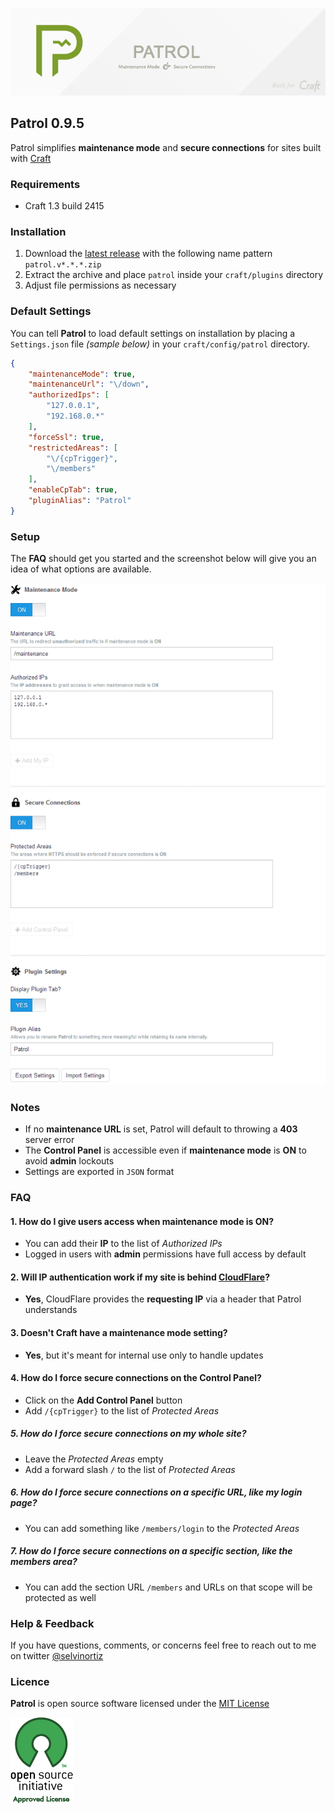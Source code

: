 ![Patrol](resources/img/patrol.png)

## Patrol 0.9.5
Patrol simplifies **maintenance mode** and **secure connections** for sites built with [Craft](http://buildwithcraft.com)

### Requirements
- Craft 1.3 build 2415

### Installation
1. Download the [latest release](https://github.com/selvinortiz/craft.patrol/releases) with the following name pattern `patrol.v*.*.*.zip`
2. Extract the archive and place `patrol` inside your `craft/plugins` directory
3. Adjust file permissions as necessary

### Default Settings
You can tell **Patrol** to load default settings on installation by placing a `Settings.json` file _(sample below)_ in your `craft/config/patrol` directory.

```json
{
	"maintenanceMode": true,
	"maintenanceUrl": "\/down",
	"authorizedIps": [
		"127.0.0.1",
		"192.168.0.*"
	],
	"forceSsl": true,
	"restrictedAreas": [
		"\/{cpTrigger}",
		"\/members"
	],
	"enableCpTab": true,
	"pluginAlias": "Patrol"
}
```

### Setup
The **FAQ** should get you started and the screenshot below will give you an idea of what options are available.

![Patrol Settings](resources/img/screenshot.png)

### Notes
- If no **maintenance URL** is set, Patrol will default to throwing a **403** server error
- The **Control Panel** is accessible even if **maintenance mode** is **ON** to avoid **admin** lockouts
- Settings are exported in `JSON` format

### FAQ

#### 1. How do I give users access when maintenance mode is ON?
- You can add their **IP** to the list of _Authorized IPs_
- Logged in users with **admin** permissions have full access by default

#### 2. Will IP authentication work if my site is behind [CloudFlare](http://cloudflare.com)?
- **Yes**, CloudFlare provides the **requesting IP** via a header that Patrol understands

#### 3. Doesn't Craft have a maintenance mode setting?
- **Yes**, but it's meant for internal use only to handle updates

#### 4. How do I force secure connections on the Control Panel?
- Click on the **Add Control Panel** button
- Add `/{cpTrigger}` to the list of _Protected Areas_

##### 5. How do I force secure connections on my whole site?
- Leave the _Protected Areas_ empty
- Add a forward slash `/` to the list of _Protected Areas_

##### 6. How do I force secure connections on a specific URL, like my login page?
- You can add something like `/members/login` to the _Protected Areas_

##### 7. How do I force secure connections on a specific section, like the members area?
- You can add the section URL `/members` and URLs on that scope will be protected as well

### Help & Feedback
If you have questions, comments, or concerns feel free to reach out to me on twitter [@selvinortiz](http://twitter.com/selvinortiz)

### Licence
**Patrol** is open source software licensed under the [MIT License](http://opensource.org/licenses/MIT)

![Open Source Initiative](resources/img/osilogo.png)
